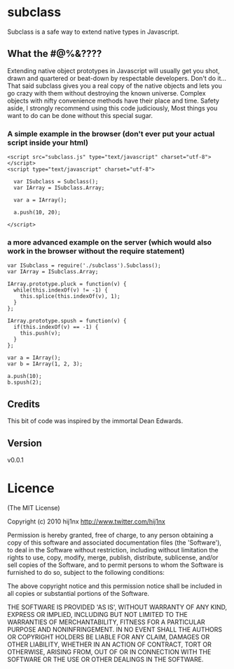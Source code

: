 
# subclass
Subclass is a safe way to extend native types in Javascript. 


## What the #@%&????
Extending native object prototypes in Javascript will usually get you shot, drawn and quartered or beat-down by respectable developers. Don't do it... That said subclass gives you a real copy of the native objects and lets you go crazy with them without destroying the known universe. Complex objects with nifty convenience methods have their place and time. Safety aside, I strongly recommend using this code judiciously, Most things you want to do can be done without this special sugar.


### A simple example in the browser (don't ever put your actual script inside your html)

    <script src="subclass.js" type="text/javascript" charset="utf-8"></script>
    <script type="text/javascript" charset="utf-8">

      var ISubclass = Subclass();
      var IArray = ISubclass.Array;

      var a = IArray();

      a.push(10, 20);

    </script>


### a more advanced example on the server (which would also work in the browser without the require statement)

    var ISubclass = require('./subclass').Subclass();
    var IArray = ISubclass.Array;

    IArray.prototype.pluck = function(v) {
      while(this.indexOf(v) != -1) { 
        this.splice(this.indexOf(v), 1); 
      }
    };

    IArray.prototype.spush = function(v) {
      if(this.indexOf(v) == -1) { 
        this.push(v);
      }
    };

    var a = IArray();
    var b = IArray(1, 2, 3);

    a.push(10);
    b.spush(2);

## Credits 
This bit of code was inspired by the immortal Dean Edwards.


## Version
v0.0.1


# Licence

(The MIT License)

Copyright (c) 2010 hij1nx <http://www.twitter.com/hij1nx>

Permission is hereby granted, free of charge, to any person obtaining a copy of this software and associated documentation files (the 'Software'), to deal in the Software without restriction, including without limitation the rights to use, copy, modify, merge, publish, distribute, sublicense, and/or sell copies of the Software, and to permit persons to whom the Software is furnished to do so, subject to the following conditions:

The above copyright notice and this permission notice shall be included in all copies or substantial portions of the Software.

THE SOFTWARE IS PROVIDED 'AS IS', WITHOUT WARRANTY OF ANY KIND, EXPRESS OR IMPLIED, INCLUDING BUT NOT LIMITED TO THE WARRANTIES OF MERCHANTABILITY, FITNESS FOR A PARTICULAR PURPOSE AND NONINFRINGEMENT. IN NO EVENT SHALL THE AUTHORS OR COPYRIGHT HOLDERS BE LIABLE FOR ANY CLAIM, DAMAGES OR OTHER LIABILITY, WHETHER IN AN ACTION OF CONTRACT, TORT OR OTHERWISE, ARISING FROM, OUT OF OR IN CONNECTION WITH THE SOFTWARE OR THE USE OR OTHER DEALINGS IN THE SOFTWARE.


